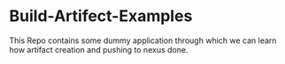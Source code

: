 # Build-Artifect-Examples
This Repo contains some dummy application through which we can learn how artifact creation and pushing to nexus done.
